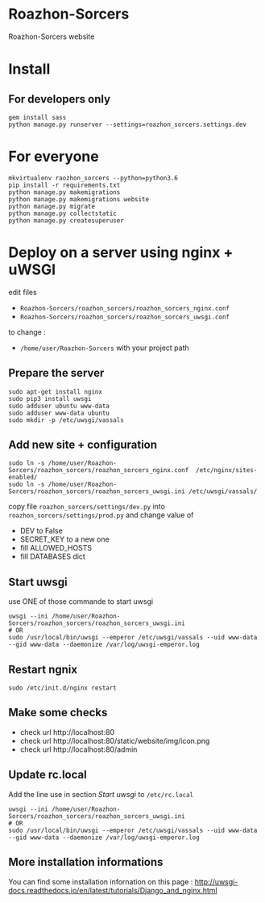 # Roazhon-Sorcers
Roazhon-Sorcers website

# Install

For developers only
--------------

```
gem install sass
python manage.py runserver --settings=roazhon_sorcers.settings.dev
```

# For everyone

```
mkvirtualenv raozhon_sorcers --python=python3.6
pip install -r requirements.txt
python manage.py makemigrations
python manage.py makemigrations website
python manage.py migrate
python manage.py collectstatic
python manage.py createsuperuser
```


# Deploy on a server using nginx + uWSGI

edit files 
* ```Roazhon-Sorcers/roazhon_sorcers/roazhon_sorcers_nginx.conf```
* ```Roazhon-Sorcers/roazhon_sorcers/roazhon_sorcers_uwsgi.conf```

to change :
* ```/home/user/Roazhon-Sorcers``` with your project path


## Prepare the server

```
sudo apt-get install nginx
sudo pip3 install uwsgi
sudo adduser ubuntu www-data
sudo adduser www-data ubuntu
sudo mkdir -p /etc/uwsgi/vassals
```

## Add new site + configuration
```
sudo ln -s /home/user/Roazhon-Sorcers/roazhon_sorcers/roazhon_sorcers_nginx.conf  /etc/nginx/sites-enabled/
sudo ln -s /home/user/Roazhon-Sorcers/roazhon_sorcers/roazhon_sorcers_uwsgi.ini /etc/uwsgi/vassals/
```

copy file ```roazhon_sorcers/settings/dev.py``` into ```roazhon_sorcers/settings/prod.py``` and change value of
* DEV to False
* SECRET_KEY to a new one
* fill ALLOWED_HOSTS
* fill DATABASES dict


## Start uwsgi

 use ONE of those commande to start uwsgi
```
uwsgi --ini /home/user/Roazhon-Sorcers/roazhon_sorcers/roazhon_sorcers_uwsgi.ini
# OR
sudo /usr/local/bin/uwsgi --emperor /etc/uwsgi/vassals --uid www-data --gid www-data --daemonize /var/log/uwsgi-emperor.log
```

## Restart ngnix

```
sudo /etc/init.d/nginx restart
```
## Make some checks

* check url http://localhost:80
* check url http://localhost:80/static/website/img/icon.png
* check url http://localhost:80/admin

## Update rc.local

Add the line use in section _Start uwsgi_ to ```/etc/rc.local```

```
uwsgi --ini /home/user/Roazhon-Sorcers/roazhon_sorcers/roazhon_sorcers_uwsgi.ini
# OR
sudo /usr/local/bin/uwsgi --emperor /etc/uwsgi/vassals --uid www-data --gid www-data --daemonize /var/log/uwsgi-emperor.log
```

## More installation informations

You can find some installation infornation on this page : http://uwsgi-docs.readthedocs.io/en/latest/tutorials/Django_and_nginx.html
